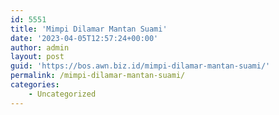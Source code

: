 ```yaml
---
id: 5551
title: 'Mimpi Dilamar Mantan Suami'
date: '2023-04-05T12:57:24+00:00'
author: admin
layout: post
guid: 'https://bos.awn.biz.id/mimpi-dilamar-mantan-suami/'
permalink: /mimpi-dilamar-mantan-suami/
categories:
    - Uncategorized
---
```


